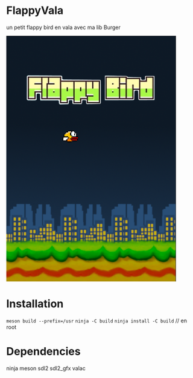 # FlappyVala

un petit flappy bird en vala avec ma lib Burger

<img src="screen1.png">

# Installation

`meson build --prefix=/usr`
`ninja -C build`
`ninja install -C build` // en root

# Dependencies

ninja
meson
sdl2
sdl2_gfx
valac

